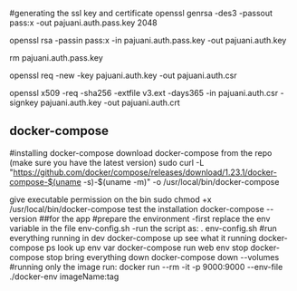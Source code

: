 #generating the ssl key and certificate
openssl genrsa -des3 -passout pass:x -out pajuani.auth.pass.key 2048

openssl rsa -passin pass:x -in pajuani.auth.pass.key -out pajuani.auth.key

rm pajuani.auth.pass.key

openssl req -new -key pajuani.auth.key -out pajuani.auth.csr

openssl x509 -req -sha256 -extfile v3.ext -days365 -in pajuani.auth.csr -signkey pajuani.auth.key -out pajuani.auth.crt

## docker-compose 

#installing docker-compose
download docker-compose from the repo (make sure you have the latest version)
    sudo curl -L "https://github.com/docker/compose/releases/download/1.23.1/docker-compose-$(uname -s)-$(uname -m)" -o /usr/local/bin/docker-compose

give executable permission on the bin
    sudo chmod +x /usr/local/bin/docker-compose
test the installation
    docker-compose --version
##for the app
#prepare the environment
    -first replace the env variable in the file env-config.sh
    -run the script as: . env-config.sh
#run everything
running in dev
    docker-compose up
see what it running 
    docker-compose ps
look up env var
    docker-compose run web env
stop 
    docker-compose stop
bring everything down
    docker-compose down --volumes
#running only the image
run: 
    docker run --rm -it -p 9000:9000 --env-file ./docker-env imageName:tag